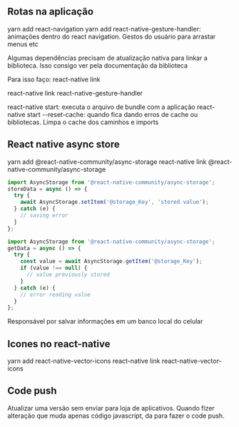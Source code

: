 ## Rotas na aplicação

yarn add react-navigation
yarn add react-native-gesture-handler: animações dentro do react navigation. Gestos do usuário para arrastar menus etc

Algumas dependências precisam de atualização nativa para linkar a biblioteca. Isso consigo ver pela documentação da biblioteca

Para isso faço: react-native link

react-native link react-native-gesture-handler

react-native start: executa o arquivo de bundle com a aplicação
react-native start --reset-cache: quando fica dando erros de cache ou bibliotecas. Limpa o cache dos caminhos e imports

## React native async store

yarn add @react-native-community/async-storage
react-native link @react-native-community/async-storage

```javascript
import AsyncStorage from '@react-native-community/async-storage';
storeData = async () => {
  try {
    await AsyncStorage.setItem('@storage_Key', 'stored value');
  } catch (e) {
    // saving error
  }
};
```

```javascript
import AsyncStorage from '@react-native-community/async-storage';
getData = async () => {
  try {
    const value = await AsyncStorage.getItem('@storage_Key');
    if (value !== null) {
      // value previously stored
    }
  } catch (e) {
    // error reading value
  }
};
```

Responsável por salvar informações em um banco local do celular

## Icones no react-native

yarn add react-native-vector-icons
react-native link react-native-vector-icons

## Code push

Atualizar uma versão sem enviar para loja de aplicativos.
Quando fizer alteração que muda apenas código javascript, da para fazer o code push.
